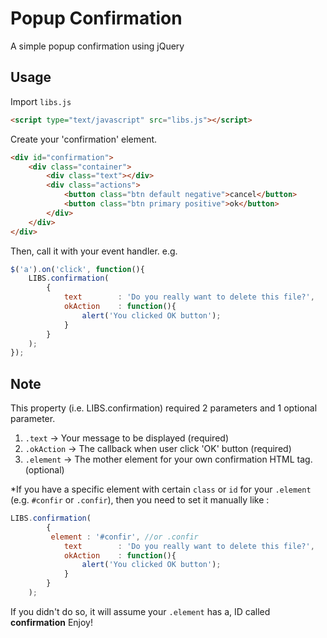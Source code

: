 # Popup Confirmation
A simple popup confirmation using jQuery

Usage
------------

Import `libs.js`
```html
<script type="text/javascript" src="libs.js"></script>
```

Create your 'confirmation' element.
```html
<div id="confirmation">
 	<div class="container">
 		<div class="text"></div>
 		<div class="actions">
 			<button class="btn default negative">cancel</button>
 			<button class="btn primary positive">ok</button>
 		</div>
 	</div>
</div>
```

Then, call it with your event handler. e.g.
```javascript
$('a').on('click', function(){
	LIBS.confirmation(
		{
			text		: 'Do you really want to delete this file?',
			okAction	: function(){
				alert('You clicked OK button');
			}
		}
	);
});
```

Note
----------------

This property (i.e. LIBS.confirmation) required 2 parameters and 1 optional parameter.
1. `.text` -> Your message to be displayed (required)
2. `.okAction` -> The callback when user click 'OK' button (required)
3. `.element` -> The mother element for your own confirmation HTML tag. (optional)

*If you have a specific element with certain `class` or `id` for your `.element` (e.g. `#confir` or `.confir`), then you need to set it manually like :
```javascript
LIBS.confirmation(
		{
		 element : '#confir', //or .confir
			text		: 'Do you really want to delete this file?',
			okAction	: function(){
				alert('You clicked OK button');
			}
		}
	);
```

If you didn't do so, it will assume your `.element` has a, ID called **confirmation**
Enjoy!
